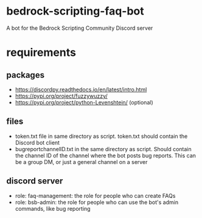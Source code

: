 # bedrock-scripting-faq-bot
A bot for the Bedrock Scripting Community Discord server

# requirements

## packages

+ https://discordpy.readthedocs.io/en/latest/intro.html
+ https://pypi.org/project/fuzzywuzzy/
+ https://pypi.org/project/python-Levenshtein/ (optional)

## files

+ token.txt file in same directory as script.
  token.txt should contain the Discord bot client
+ bugreportchannelID.txt in the same directory as script. Should contain the channel ID of the channel where the bot posts bug reports. This can be a group DM, or just a general   channel on a server

## discord server

+ role: faq-management: the role for people who can create FAQs
+ role: bsb-admin: the role for people who can use the bot's admin commands, like bug reporting

